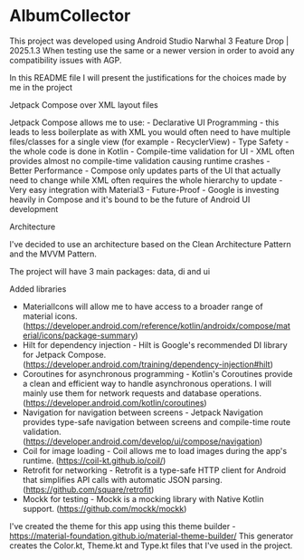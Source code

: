 # AlbumCollector

This project was developed using Android Studio Narwhal 3 Feature Drop | 2025.1.3
When testing use the same or a newer version in order to avoid any compatibility issues with AGP.

In this README file I will present the justifications for the choices made by me in the project

Jetpack Compose over XML layout files

Jetpack Compose allows me to use:
    - Declarative UI Programming - this leads to less boilerplate as with XML you would often need to have multiple files/classes for a single view (for example - RecyclerView)
    - Type Safety - the whole code is done in Kotlin
    - Compile-time validation for UI - XML often provides almost no compile-time validation causing runtime crashes
    - Better Performance - Compose only updates parts of the UI that actually need to change while XML often requires the whole hierarchy to update
    - Very easy integration with Material3
    - Future-Proof - Google is investing heavily in Compose and it's bound to be the future of Android UI development


Architecture 

I've decided to use an architecture based on the Clean Architecture Pattern and the MVVM Pattern.

The project will have 3 main packages: data, di and ui


Added libraries

- MaterialIcons will allow me to have access to a broader range of material icons. (https://developer.android.com/reference/kotlin/androidx/compose/material/icons/package-summary)
- Hilt for dependency injection - Hilt is Google's recommended DI library for Jetpack Compose. (https://developer.android.com/training/dependency-injection#hilt)
- Coroutines for asynchronous programming - Kotlin's Coroutines provide a clean and efficient way to handle asynchronous operations. I will mainly use them for network requests and database operations. (https://developer.android.com/kotlin/coroutines)
- Navigation for navigation between screens - Jetpack Navigation provides type-safe navigation between screens and compile-time route validation. (https://developer.android.com/develop/ui/compose/navigation)
- Coil for image loading - Coil allows me to load images during the app's runtime. (https://coil-kt.github.io/coil/)
- Retrofit for networking - Retrofit is a type-safe HTTP client for Android that simplifies API calls with automatic JSON parsing. (https://github.com/square/retrofit)
- Mockk for testing - Mockk is a mocking library with Native Kotlin support. (https://github.com/mockk/mockk)

I've created the theme for this app using this theme builder - https://material-foundation.github.io/material-theme-builder/
This generator creates the Color.kt, Theme.kt and Type.kt files that I've used in the project.
